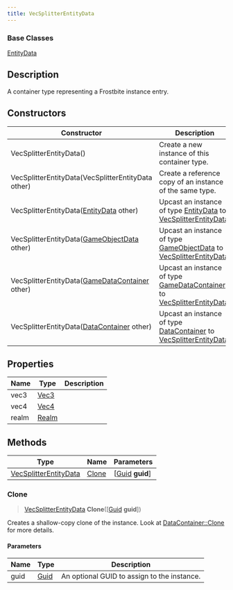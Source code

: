 ```yaml
---
title: VecSplitterEntityData
---
```

### Base Classes

[EntityData](EntityData)

## Description

A container type representing a Frostbite instance entry.

## Constructors

| Constructor                                                                      | Description                                                                                                                       |
| -------------------------------------------------------------------------------- | --------------------------------------------------------------------------------------------------------------------------------- |
| VecSplitterEntityData()                                                          | Create a new instance of this container type.                                                                                     |
| VecSplitterEntityData(VecSplitterEntityData other)                               | Create a reference copy of an instance of the same type.                                                                          |
| VecSplitterEntityData([EntityData](EntityData) other)                            | Upcast an instance of type [EntityData](EntityData) to [VecSplitterEntityData](VecSplitterEntityData).                            |
| VecSplitterEntityData([GameObjectData](GameObjectData) other)                    | Upcast an instance of type [GameObjectData](GameObjectData) to [VecSplitterEntityData](VecSplitterEntityData).                    |
| VecSplitterEntityData([GameDataContainer](GameDataContainer) other)              | Upcast an instance of type [GameDataContainer](GameDataContainer) to [VecSplitterEntityData](VecSplitterEntityData).              |
| VecSplitterEntityData([DataContainer](/vext/ref/shared/class/datacontainer) other) | Upcast an instance of type [DataContainer](/vext/ref/shared/class/datacontainer) to [VecSplitterEntityData](VecSplitterEntityData). |

## Properties

| Name  | Type                              | Description |
| ----- | --------------------------------- | ----------- |
| vec3  | [Vec3](/vext/ref/shared/class/vec3) |             |
| vec4  | [Vec4](/vext/ref/shared/class/vec4) |             |
| realm | [Realm](Realm)                    |             |

## Methods

| Type                                           | Name            | Parameters                                     |
| ---------------------------------------------- | --------------- | ---------------------------------------------- |
| [VecSplitterEntityData](VecSplitterEntityData) | [Clone](#clone) | \[[Guid](/vext/ref/shared/class/guid) **guid**\] |

### Clone

> [VecSplitterEntityData](VecSplitterEntityData) **Clone**(\[[Guid](/vext/ref/shared/class/guid) **guid**\])

Creates a shallow-copy clone of the instance. Look at [DataContainer::Clone](/vext/ref/shared/class/datacontainer#clone) for more details.

#### Parameters

| Name | Type         | Description                                 |
| ---- | ------------ | ------------------------------------------- |
| guid | [Guid](Guid) | An optional GUID to assign to the instance. |
